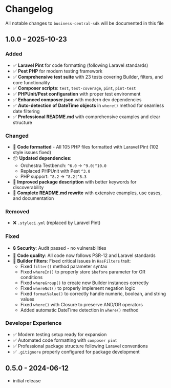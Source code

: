 # Changelog

All notable changes to `business-central-sdk` will be documented in this file

## 1.0.0 - 2025-10-23

### Added
- ✅ **Laravel Pint** for code formatting (following Laravel standards)
- ✅ **Pest PHP** for modern testing framework
- ✅ **Comprehensive test suite** with 23 tests covering Builder, filters, and core functionality
- ✅ **Composer scripts**: `test`, `test-coverage`, `pint`, `pint-test`
- ✅ **PHPUnit/Pest configuration** with proper test environment
- ✅ **Enhanced composer.json** with modern dev dependencies
- ✅ **Auto-detection of DateTime objects** in `where()` method for seamless date filtering
- ✅ **Professional README.md** with comprehensive examples and clear structure

### Changed
- 🎨 **Code formatted** - All 105 PHP files formatted with Laravel Pint (102 style issues fixed)
- 📦 **Updated dependencies**:
  - Orchestra Testbench: `^6.0` → `^9.0|^10.0`
  - Replaced PHPUnit with Pest `^3.0`
  - PHP support: `^8.2` → `^8.2|^8.3`
- 📝 **Improved package description** with better keywords for discoverability
- 📝 **Complete README.md rewrite** with extensive examples, use cases, and documentation

### Removed
- ❌ `.styleci.yml` (replaced by Laravel Pint)

### Fixed
- 🔒 **Security**: Audit passed - no vulnerabilities
- 🎨 **Code quality**: All code now follows PSR-12 and Laravel standards
- 🐛 **Builder filters**: Fixed critical issues in `HasFilters` trait:
  - Fixed `filter()` method parameter syntax
  - Fixed `whereIn()` to properly store `$before` parameter for OR conditions
  - Fixed `whereGroup()` to create new Builder instances correctly
  - Fixed `whereNot()` to properly implement negation logic
  - Fixed `formatValue()` to correctly handle numeric, boolean, and string values
  - Fixed `where()` with Closure to preserve AND/OR operators
  - Added automatic DateTime detection in `where()` method

### Developer Experience
- ✅ Modern testing setup ready for expansion
- ✅ Automated code formatting with `composer pint`
- ✅ Professional package structure following Laravel conventions
- ✅ `.gitignore` properly configured for package development

## 0.5.0 - 2024-06-12

- initial release
